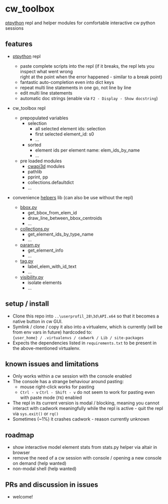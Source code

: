# cw_toolbox
[ptpython](https://github.com/prompt-toolkit/ptpython) repl and helper modules for comfortable interactive cw python sessions


## features

* [ptpython](https://github.com/prompt-toolkit/ptpython) repl
  * paste complete scripts into the repl (if it breaks, the repl lets you inspect what went wrong <br> right at the point when 
    the error happened - similar to a break point)
  * fantastic auto-completion even into dict keys
  * repeat multi line statements in one go, not line by line
  * edit multi line statements
  * automatic doc strings (enable via `F2 - Display - Show docstring`)

* cw_toolbox repl
  * prepopulated variables
    * selection
      * all selected element ids: selection
      * first selected element_id: s0
      * ...
    * sorted
      * element ids per element name: elem_ids_by_name
      * ...
  * pre loaded modules
    * [cwapi3d](https://github.com/cwapi3d/cwapi3dpython) modules
    * pathlib
    * pprint, pp
    * collections.defaultdict
    * ...

* convenience [helpers](https://github.com/fbpyr/cw_toolbox/tree/main/helpers) lib (can also be use without the repl)
  * [bbox.py](https://github.com/fbpyr/cw_toolbox/blob/main/helpers/bbox.py)
    * get_bbox_from_elem_id
    * draw_line_between_bbox_centroids
    * ...
  * [collections.py](https://github.com/fbpyr/cw_toolbox/blob/main/helpers/collections.py)
    * get_element_ids_by_type_name
    * ...
  * [param.py](https://github.com/fbpyr/cw_toolbox/blob/main/helpers/param.py)
    * get_element_info
    * ...
  * [tag.py](https://github.com/fbpyr/cw_toolbox/blob/main/helpers/tag.py)
    * label_elem_with_id_text
    * ...
  * [visibility.py](https://github.com/fbpyr/cw_toolbox/blob/main/helpers/visibility.py)
    * isolate elements
    * ...


## setup / install

* Clone this repo into `..\userprofil_28\3d\API.x64` so that it becomes a native button in cw GUI.
* Symlink / clone / copy it also into a virtualenv, which is currently (will be from env vars in future) hardcoded to: <br>
  `{user_home} / .virtualenvs / cadwork / Lib / site-packages`
* Expects the dependencies listed in `requirements.txt` to be present in the above-mentioned virtualenv.

## known issues and limitations

* Only works within a cw session with the console enabled
* The console has a strange behaviour around pasting:
  * mouse right-click works for pasting
  * `Ctrl - v` `Ctrl - Shift - v` do not seem to work for pasting even with paste mode (`F6`) enabled
* The repl in its current version is modal / blocking, meaning you cannot interact with cadwork meaningfully while the 
  repl is active - quit the repl via `sys.exit()` or `rq()`
* Sometimes (~1%) it crashes cadwork - reason currently unknown

## roadmap

* show interactive model element stats from stats.py helper via altair in browser
* remove the need of a cw session with console / opening a new console on demand (help wanted)
* non-modal shell (help wanted)

## PRs and discussion in issues

* welcome!
